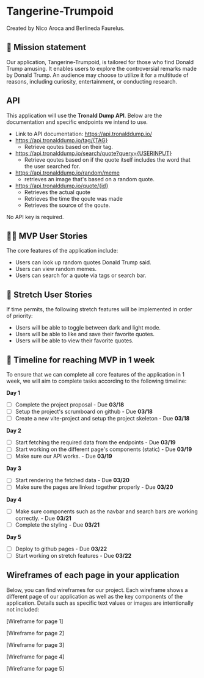 # Tangerine-Trumpoid

Created by Nico Aroca and Berlineda Faurelus.

## 🚀 Mission statement

Our application, Tangerine-Trumpoid, is tailored for those who find Donald Trump amusing. It enables users to explore the controversial remarks made by Donald Trump. An audience may choose to utilize it for a multitude of reasons, including curiosity, entertainment, or conducting research.

## API

This application will use the **Tronald Dump API**. Below are the documentation and specific endpoints we intend to use.

- Link to API documentation: https://api.tronalddump.io/
- https://api.tronalddump.io/tag/{TAG}
  - Retrieve qoutes based on their tag.
- https://api.tronalddump.io/search/quote?query={USERINPUT}
  - Retrieve qoutes based on if the quote itself includes the word that the user searched for.
- https://api.tronalddump.io/random/meme
  - retrieves an image that's based on a random quote.
- https://api.tronalddump.io/quote/{id}
  - Retrieves the actual quote
  - Retrieves the time the qoute was made
  - Retrieves the source of the qoute.

No API key is required.

## 👩‍💻 MVP User Stories

The core features of the application include:

- Users can look up random quotes Donald Trump said.
- Users can view random memes.
- Users can search for a quote via tags or search bar.

## 🤔 Stretch User Stories

If time permits, the following stretch features will be implemented in order of priority:

- Users will be able to toggle between dark and light mode.
- Users will be able to like and save their favorite quotes.
- Users will be able to view their favorite quotes.

## 📆 Timeline for reaching MVP in 1 week

To ensure that we can complete all core features of the application in 1 week, we will aim to complete tasks according to the following timeline:

**Day 1**

- [ ] Complete the project proposal - Due **03/18**
- [ ] Setup the project's scrumboard on github - Due **03/18**
- [ ] Create a new vite-project and setup the project skeleton - Due **03/18**

**Day 2**

- [ ] Start fetching the required data from the endpoints - Due **03/19**
- [ ] Start working on the different page's components (static) - Due **03/19**
- [ ] Make sure our API works. - Due **03/19**

**Day 3**

- [ ] Start rendering the fetched data - Due **03/20**
- [ ] Make sure the pages are linked together properly - Due **03/20**

**Day 4**

- [ ] Make sure components such as the navbar and search bars are working correctly. - Due **03/21**
- [ ] Complete the styling - Due **03/21**

**Day 5**

- [ ] Deploy to github pages - Due **03/22**
- [ ] Start working on stretch features - Due **03/22**

## Wireframes of each page in your application

Below, you can find wireframes for our project. Each wireframe shows a different page of our application as well as the key components of the application. Details such as specific text values or images are intentionally not included:

[Wireframe for page 1]

[Wireframe for page 2]

[Wireframe for page 3]

[Wireframe for page 4]

[Wireframe for page 5]
